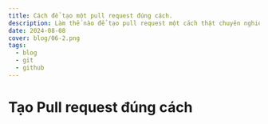 ```yaml
---
title: Cách để tạo một pull request đúng cách.
description: Làm thế nào để tạo pull request một cách thật chuyên nghiệp.
date: 2024-08-08
cover: blog/06-2.png
tags:
  - blog
  - git
  - github
---
```


# Tạo Pull request đúng cách